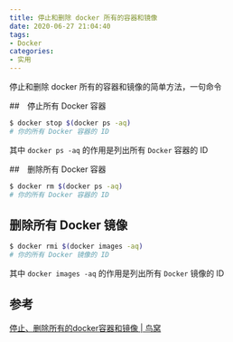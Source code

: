 ```yaml
---
title: 停止和删除 docker 所有的容器和镜像
date: 2020-06-27 21:04:40
tags:
- Docker
categories:
- 实用
---
```


停止和删除 docker 所有的容器和镜像的简单方法，一句命令
<!--more-->

##　停止所有 Docker 容器

```bash
$ docker stop $(docker ps -aq)
# 你的所有 Docker 容器的 ID
```

其中 `docker ps -aq` 的作用是列出所有 `Docker` 容器的 ID

##　删除所有 Docker 容器

```bash
$ docker rm $(docker ps -aq)
# 你的所有 Docker 容器的 ID
```

## 删除所有 Docker 镜像

```bash
$ docker rmi $(docker images -aq)
# 你的所有 Docker 镜像的 ID
```

其中 `docker images -aq` 的作用是列出所有 `Docker` 镜像的 ID

## 参考

[停止、删除所有的docker容器和镜像 | 鸟窝](https://colobu.com/2018/05/15/Stop-and-remove-all-docker-containers-and-images/)
